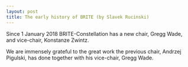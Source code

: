 ```yaml
---
layout: post
title: The early history of BRITE (by Slavek Rucinski)
---
```

Since 1 January 2018 BRITE-Constellation has a new chair, Gregg Wade, and vice-chair, Konstanze Zwintz.

We are immensely grateful to the great work the previous chair, Andrzej Pigulski, has done together with his vice-chair, Gregg Wade.